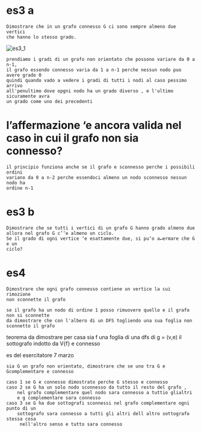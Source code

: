 # es3 a 
    Dimostrare che in un grafo connesso G ci sono sempre almeno due vertici
    che hanno lo stesso grado.

![es3_1](./img/es3_1.png)

    prendiamo i gradi di un grafo non orientato che possono variare da 0 a n-1, 
    il grafo essendo connesso varia da 1 a n-1 perche nessun nodo puo avere grado 0
    quindi quando vado a vedere i gradi di tutti i nodi al caso pessimo arrivo 
    all'penultimo dove opgni nodo ha un grado diverso , e l'ultimo sicuramente avra 
    un grado come uno dei precedenti

# l’affermazione ‘e ancora valida nel caso in cui il grafo non sia connesso?

    il principio funziona anche se il grafo e sconnesso perche i possibili ordini 
    variano da 0 a n-2 perche essendoci almeno un nodo sconnesso nessun nodo ha 
    ordine n-1

# es3 b

    Dimostrare che se tutti i vertici di un grafo G hanno grado almeno due allora nel grafo G c’‘e almeno un ciclo.
    Se il grado di ogni vertice ‘e esattamente due, si pu‘o a↵ermare che G e un
    ciclo?


# es4

    Dimostrare che ogni grafo connesso contiene un vertice la cui rimozione
    non sconnette il grafo

    se il grafo ha un nodo di ordine 1 posso rimuovere quello e il grafo non si sconnette
    da dimostrare che con l'albero di un DFS togliendo una sua foglia non sconnetto il grafo


teorema da dimostrare per casa 
    sia f una foglia di una dfs di g  = (v,e) il sottografo indotto da V\{f} e connesso 


es del esercitatore 7 marzo

    sia G un grafo non orientato, dimostrare che se uno tra G e Gcomplementare e connesso

    caso 1 se G e connesso dimostrato perche G stesso e connesso 
    caso 2 se G ha un solo nodo sconnesso da tutto il resto del grafo , 
        nel grafo complementare quel nodo sara connesso a tuttio glialtri 
        e g complementare sara connesso
    caso 3 se G ha due sottografi sconnessi nel grafo complementare ogni punto di un 
        sottografo sara connesso a tutti gli altri dell altro sottografo   stessa cosa
         nell'altro senso e tutto sara connesso 